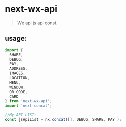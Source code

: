 # next-wx-api
> Wx api js api const.


## usage:
```js
import {
  SHARE,
  DEBUG,
  PAY,
  ADDRESS,
  IMAGES,
  LOCATION,
  MENU,
  WINDOW,
  QR_CODE,
  CARD
} from 'next-wx-api';
import 'next-concat';

//My API LIST:
const jsApiList = nx.concat([], DEBUG, SHARE, PAY );

```
